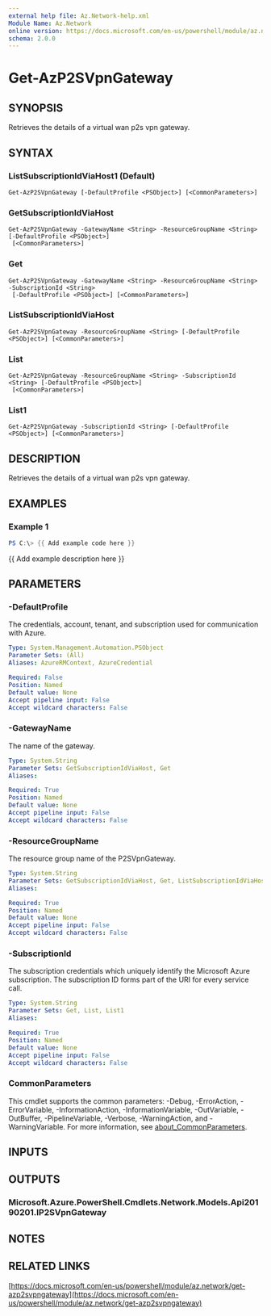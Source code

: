 ```yaml
---
external help file: Az.Network-help.xml
Module Name: Az.Network
online version: https://docs.microsoft.com/en-us/powershell/module/az.network/get-azp2svpngateway
schema: 2.0.0
---
```


# Get-AzP2SVpnGateway

## SYNOPSIS
Retrieves the details of a virtual wan p2s vpn gateway.

## SYNTAX

### ListSubscriptionIdViaHost1 (Default)
```
Get-AzP2SVpnGateway [-DefaultProfile <PSObject>] [<CommonParameters>]
```

### GetSubscriptionIdViaHost
```
Get-AzP2SVpnGateway -GatewayName <String> -ResourceGroupName <String> [-DefaultProfile <PSObject>]
 [<CommonParameters>]
```

### Get
```
Get-AzP2SVpnGateway -GatewayName <String> -ResourceGroupName <String> -SubscriptionId <String>
 [-DefaultProfile <PSObject>] [<CommonParameters>]
```

### ListSubscriptionIdViaHost
```
Get-AzP2SVpnGateway -ResourceGroupName <String> [-DefaultProfile <PSObject>] [<CommonParameters>]
```

### List
```
Get-AzP2SVpnGateway -ResourceGroupName <String> -SubscriptionId <String> [-DefaultProfile <PSObject>]
 [<CommonParameters>]
```

### List1
```
Get-AzP2SVpnGateway -SubscriptionId <String> [-DefaultProfile <PSObject>] [<CommonParameters>]
```

## DESCRIPTION
Retrieves the details of a virtual wan p2s vpn gateway.

## EXAMPLES

### Example 1
```powershell
PS C:\> {{ Add example code here }}
```

{{ Add example description here }}

## PARAMETERS

### -DefaultProfile
The credentials, account, tenant, and subscription used for communication with Azure.

```yaml
Type: System.Management.Automation.PSObject
Parameter Sets: (All)
Aliases: AzureRMContext, AzureCredential

Required: False
Position: Named
Default value: None
Accept pipeline input: False
Accept wildcard characters: False
```

### -GatewayName
The name of the gateway.

```yaml
Type: System.String
Parameter Sets: GetSubscriptionIdViaHost, Get
Aliases:

Required: True
Position: Named
Default value: None
Accept pipeline input: False
Accept wildcard characters: False
```

### -ResourceGroupName
The resource group name of the P2SVpnGateway.

```yaml
Type: System.String
Parameter Sets: GetSubscriptionIdViaHost, Get, ListSubscriptionIdViaHost, List
Aliases:

Required: True
Position: Named
Default value: None
Accept pipeline input: False
Accept wildcard characters: False
```

### -SubscriptionId
The subscription credentials which uniquely identify the Microsoft Azure subscription.
The subscription ID forms part of the URI for every service call.

```yaml
Type: System.String
Parameter Sets: Get, List, List1
Aliases:

Required: True
Position: Named
Default value: None
Accept pipeline input: False
Accept wildcard characters: False
```

### CommonParameters
This cmdlet supports the common parameters: -Debug, -ErrorAction, -ErrorVariable, -InformationAction, -InformationVariable, -OutVariable, -OutBuffer, -PipelineVariable, -Verbose, -WarningAction, and -WarningVariable. For more information, see [about_CommonParameters](http://go.microsoft.com/fwlink/?LinkID=113216).

## INPUTS

## OUTPUTS

### Microsoft.Azure.PowerShell.Cmdlets.Network.Models.Api20190201.IP2SVpnGateway
## NOTES

## RELATED LINKS

[https://docs.microsoft.com/en-us/powershell/module/az.network/get-azp2svpngateway](https://docs.microsoft.com/en-us/powershell/module/az.network/get-azp2svpngateway)


